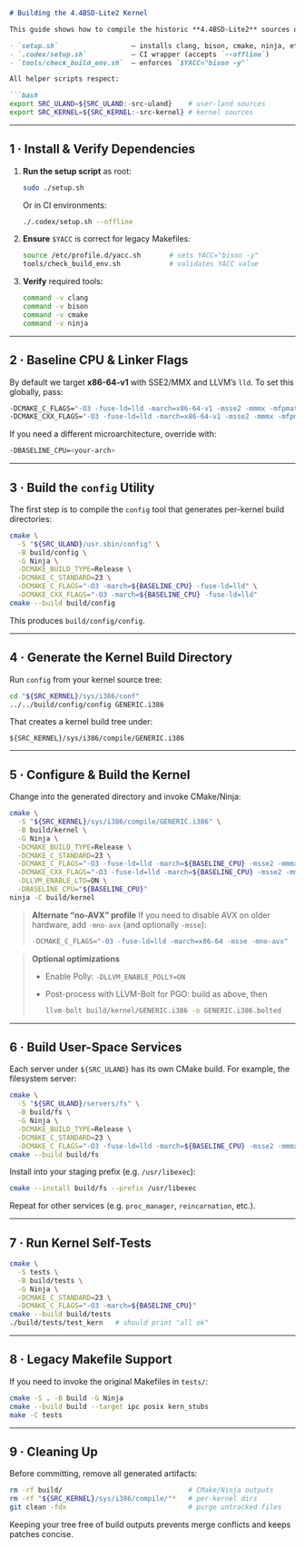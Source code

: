 ````markdown
# Building the 4.4BSD-Lite2 Kernel

This guide shows how to compile the historic **4.4BSD-Lite2** sources on an **x86_64** (or **i386** with `-m32`) Linux host using **Clang**, **CMake**, and **Ninja**. It assumes you have root privileges to install toolchains and that your repo includes:

- `setup.sh`                  – installs clang, bison, cmake, ninja, etc. (logs to `/tmp/setup.log`)  
- `.codex/setup.sh`           – CI wrapper (accepts `--offline`)  
- `tools/check_build_env.sh`  – enforces `$YACC="bison -y"`  

All helper scripts respect:

```bash
export SRC_ULAND=${SRC_ULAND:-src-uland}    # user-land sources
export SRC_KERNEL=${SRC_KERNEL:-src-kernel} # kernel sources
````

---

## 1 · Install & Verify Dependencies

1. **Run the setup script** as root:

   ```bash
   sudo ./setup.sh
   ```

   Or in CI environments:

   ```bash
   ./.codex/setup.sh --offline
   ```
2. **Ensure** `$YACC` is correct for legacy Makefiles:

   ```bash
   source /etc/profile.d/yacc.sh       # sets YACC="bison -y"
   tools/check_build_env.sh            # validates YACC value
   ```
3. **Verify** required tools:

   ```bash
   command -v clang
   command -v bison
   command -v cmake
   command -v ninja
   ```

---

## 2 · Baseline CPU & Linker Flags

By default we target **x86-64-v1** with SSE2/MMX and LLVM’s `lld`.  To set this globally, pass:

```bash
-DCMAKE_C_FLAGS="-O3 -fuse-ld=lld -march=x86-64-v1 -msse2 -mmmx -mfpmath=sse" \
-DCMAKE_CXX_FLAGS="-O3 -fuse-ld=lld -march=x86-64-v1 -msse2 -mmmx -mfpmath=sse"
```

If you need a different microarchitecture, override with:

```bash
-DBASELINE_CPU=<your-arch>
```

---

## 3 · Build the `config` Utility

The first step is to compile the `config` tool that generates per-kernel build directories:

```bash
cmake \
  -S "${SRC_ULAND}/usr.sbin/config" \
  -B build/config \
  -G Ninja \
  -DCMAKE_BUILD_TYPE=Release \
  -DCMAKE_C_STANDARD=23 \
  -DCMAKE_C_FLAGS="-O3 -march=${BASELINE_CPU} -fuse-ld=lld" \
  -DCMAKE_CXX_FLAGS="-O3 -march=${BASELINE_CPU} -fuse-ld=lld"
cmake --build build/config
```

This produces `build/config/config`.

---

## 4 · Generate the Kernel Build Directory

Run `config` from your kernel source tree:

```bash
cd "${SRC_KERNEL}/sys/i386/conf"
../../build/config/config GENERIC.i386
```

That creates a kernel build tree under:

```
${SRC_KERNEL}/sys/i386/compile/GENERIC.i386
```

---

## 5 · Configure & Build the Kernel

Change into the generated directory and invoke CMake/Ninja:

```bash
cmake \
  -S "${SRC_KERNEL}/sys/i386/compile/GENERIC.i386" \
  -B build/kernel \
  -G Ninja \
  -DCMAKE_BUILD_TYPE=Release \
  -DCMAKE_C_STANDARD=23 \
  -DCMAKE_C_FLAGS="-O3 -fuse-ld=lld -march=${BASELINE_CPU} -msse2 -mmmx -mfpmath=sse" \
  -DCMAKE_CXX_FLAGS="-O3 -fuse-ld=lld -march=${BASELINE_CPU} -msse2 -mmmx -mfpmath=sse" \
  -DLLVM_ENABLE_LTO=ON \
  -DBASELINE_CPU="${BASELINE_CPU}"
ninja -C build/kernel
```

> **Alternate “no-AVX” profile**
> If you need to disable AVX on older hardware, add `-mno-avx` (and optionally `-msse`):
>
> ```bash
> -DCMAKE_C_FLAGS="-O3 -fuse-ld=lld -march=x86-64 -msse -mno-avx"
> ```

> **Optional optimizations**
>
> * Enable Polly: `-DLLVM_ENABLE_POLLY=ON`
> * Post-process with LLVM-Bolt for PGO: build as above, then
>
>   ```bash
>   llvm-bolt build/kernel/GENERIC.i386 -o GENERIC.i386.bolted
>   ```

---

## 6 · Build User-Space Services

Each server under `${SRC_ULAND}` has its own CMake build. For example, the filesystem server:

```bash
cmake \
  -S "${SRC_ULAND}/servers/fs" \
  -B build/fs \
  -G Ninja \
  -DCMAKE_BUILD_TYPE=Release \
  -DCMAKE_C_STANDARD=23 \
  -DCMAKE_C_FLAGS="-O3 -fuse-ld=lld -march=${BASELINE_CPU} -msse2 -mmmx -mfpmath=sse"
cmake --build build/fs
```

Install into your staging prefix (e.g. `/usr/libexec`):

```bash
cmake --install build/fs --prefix /usr/libexec
```

Repeat for other services (e.g. `proc_manager`, `reincarnation`, etc.).

---

## 7 · Run Kernel Self-Tests

```bash
cmake \
  -S tests \
  -B build/tests \
  -G Ninja \
  -DCMAKE_C_STANDARD=23 \
  -DCMAKE_C_FLAGS="-O3 -march=${BASELINE_CPU}"
cmake --build build/tests
./build/tests/test_kern   # should print "all ok"
```

---

## 8 · Legacy Makefile Support

If you need to invoke the original Makefiles in `tests/`:

```bash
cmake -S . -B build -G Ninja
cmake --build build --target ipc posix kern_stubs
make -C tests
```

---

## 9 · Cleaning Up

Before committing, remove all generated artifacts:

```bash
rm -rf build/                               # CMake/Ninja outputs
rm -rf "${SRC_KERNEL}/sys/i386/compile/"*   # per-kernel dirs
git clean -fdx                              # purge untracked files
```

Keeping your tree free of build outputs prevents merge conflicts and keeps patches concise.
